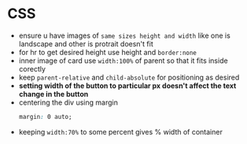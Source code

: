 # CSS
- ensure u have images of `same sizes height and width` like one is landscape and other is protrait doesn't fit
- for hr to get desired height use height and `border:none`
- inner image of card use `width:100%` of parent so that it fits inside corectly
- keep `parent-relative` and `child-absolute`  for positioning as desired
- **setting width of the button to particular px doesn't affect the text change in the button**
- centering the div using margin
  ```css
  margin: 0 auto;
  ```
- keeping `width:70%` to some percent gives % width of container


 

